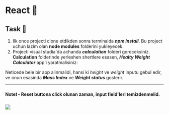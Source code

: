 # React 🚀

## Task 🎯

1. Ilk once projecti clone etdikden sonra terminalda ***npm install***. Bu project uchun lazim olan **node modules** folderini yukleyecek.
2. Projecti visual studia'da achanda ***calculation*** folderi goreceksiniz. **Calculation** folderinde yerleshen shertlere esasen, ***Healty Weight Calculator*** app'i yaratmalisiniz:


Neticede bele bir app alinmalidi, hansi ki *height* ve *weight* inputu gebul edir, ve onun esasinda ***Mass Index*** ve ***Weight status*** gosterir.

___

#### Note❗ - **Reset** buttona click olunan zaman, input field'leri temizdenmelid.

<img src="app.png"/>
